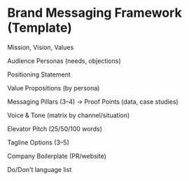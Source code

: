 # Brand Messaging Framework (Template)

Mission, Vision, Values

Audience Personas (needs, objections)

Positioning Statement

Value Propositions (by persona)

Messaging Pillars (3–4) → Proof Points (data, case studies)

Voice & Tone (matrix by channel/situation)

Elevator Pitch (25/50/100 words)

Tagline Options (3–5)

Company Boilerplate (PR/website)

Do/Don't language list